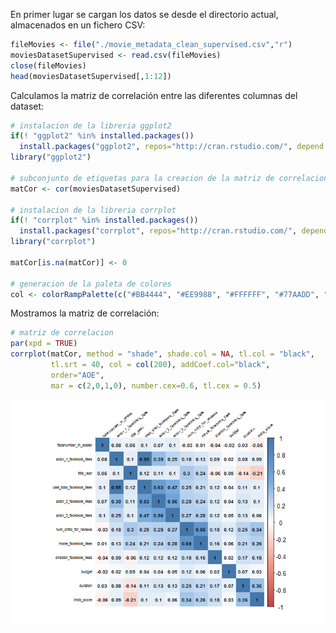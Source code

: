 En primer lugar se cargan los datos se desde el directorio actual, almacenados en un fichero CSV:

``` r
fileMovies <- file("./movie_metadata_clean_supervised.csv","r") 
moviesDatasetSupervised <- read.csv(fileMovies) 
close(fileMovies) 
head(moviesDatasetSupervised[,1:12])
```

Calculamos la matriz de correlación entre las diferentes columnas del dataset:

``` r
# instalacion de la libreria ggplot2
if(! "ggplot2" %in% installed.packages())
  install.packages("ggplot2", repos="http://cran.rstudio.com/", depend = TRUE)
library("ggplot2")

# subconjunto de etiquetas para la creacion de la matriz de correlacion
matCor <- cor(moviesDatasetSupervised)

# instalacion de la libreria corrplot
if(! "corrplot" %in% installed.packages()) 
  install.packages("corrplot", repos="http://cran.rstudio.com/", depend = TRUE)
library("corrplot")

matCor[is.na(matCor)] <- 0

# generacion de la paleta de colores
col <- colorRampPalette(c("#BB4444", "#EE9988", "#FFFFFF", "#77AADD", "#4477AA"))
```

Mostramos la matriz de correlación:

``` r
# matriz de correlacion
par(xpd = TRUE)
corrplot(matCor, method = "shade", shade.col = NA, tl.col = "black",
         tl.srt = 40, col = col(200), addCoef.col="black",
         order="AOE",
         mar = c(2,0,1,0), number.cex=0.6, tl.cex = 0.5)
```

![](model_supervised_files/figure-markdown_github/unnamed-chunk-3-1.png)
